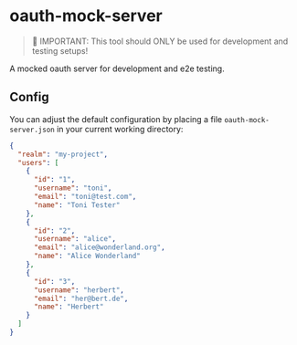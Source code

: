 # oauth-mock-server

> :rotating_light: IMPORTANT: This tool should ONLY be used for development and testing setups!

A mocked oauth server for development and e2e testing.

## Config

You can adjust the default configuration by placing a file `oauth-mock-server.json` in your current working directory:

```json
{
  "realm": "my-project",
  "users": [
    {
      "id": "1",
      "username": "toni",
      "email": "toni@test.com",
      "name": "Toni Tester"
    },
    {
      "id": "2",
      "username": "alice",
      "email": "alice@wonderland.org",
      "name": "Alice Wonderland"
    },
    {
      "id": "3",
      "username": "herbert",
      "email": "her@bert.de",
      "name": "Herbert"
    }
  ]
}
```
